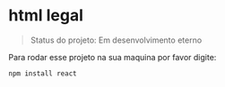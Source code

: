 <h1>html legal</h1>

>Status do projeto: Em desenvolvimento eterno

Para rodar esse projeto na sua maquina por favor digite:

```
npm install react
```
